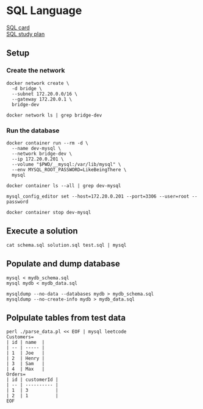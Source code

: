 # SQL Language

[SQL card](https://leetcode.com/explore/learn/card/sql-language/)  
[SQL study plan](https://leetcode.com/study-plan/sql/?progress=x4co3wp1)


## Setup

### Create the network
```
docker network create \
  -d bridge \
  --subnet 172.20.0.0/16 \
  --gateway 172.20.0.1 \
  bridge-dev

docker network ls | grep bridge-dev
```

### Run the database
```
docker container run --rm -d \
  --name dev-mysql \
  --network bridge-dev \
  --ip 172.20.0.201 \
  --volume "$PWD/__mysql:/var/lib/mysql" \
  --env MYSQL_ROOT_PASSWORD=LikeBeingThere \
  mysql

docker container ls --all | grep dev-mysql

mysql_config_editor set --host=172.20.0.201 --port=3306 --user=root --password

docker container stop dev-mysql
```

## Execute a solution
```
cat schema.sql solution.sql test.sql | mysql
```

## Populate and dump database
```
mysql < mydb_schema.sql 
mysql mydb < mydb_data.sql 

mysqldump --no-data --databases mydb > mydb_schema.sql
mysqldump --no-create-info mydb > mydb_data.sql
```

## Polpulate tables from test data
```
perl ./parse_data.pl << EOF | mysql leetcode
Customers=
| id | name  |
| -- | ----- |
| 1  | Joe   |
| 2  | Henry |
| 3  | Sam   |
| 4  | Max   |
Orders=
| id | customerId |
| -- | ---------- |
| 1  | 3          |
| 2  | 1          |
EOF
```
